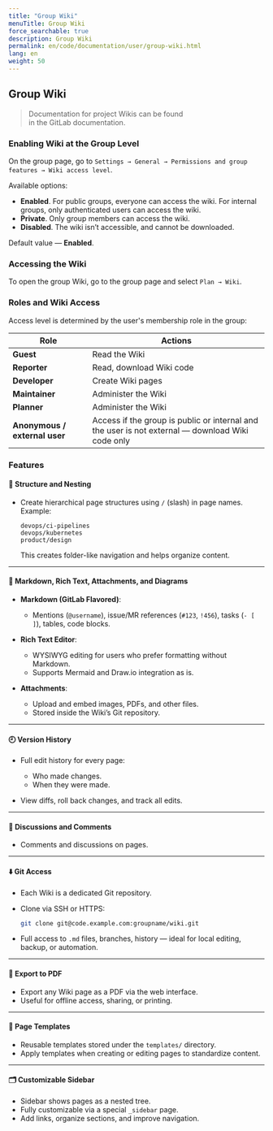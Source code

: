 ```yaml
---
title: "Group Wiki"
menuTitle: Group Wiki
force_searchable: true
description: Group Wiki
permalink: en/code/documentation/user/group-wiki.html
lang: en
weight: 50
---
```


## Group Wiki

> Documentation for project Wikis can be found  
> in the GitLab documentation.

### Enabling Wiki at the Group Level

On the group page, go to `Settings → General → Permissions and group features → Wiki access level`.

Available options:
- **Enabled**. For public groups, everyone can access the wiki. For internal groups, only authenticated users can access the wiki.
- **Private**. Only group members can access the wiki.
- **Disabled**. The wiki isn’t accessible, and cannot be downloaded.

Default value — **Enabled**.

### Accessing the Wiki

To open the group Wiki, go to the group page and select `Plan → Wiki`.

### Roles and Wiki Access

Access level is determined by the user's membership role in the group:

| Role                             | Actions                                                                                                     |
|----------------------------------|------------------------------------------------------------------------------------------------------------|
| **Guest**                        | Read the Wiki                                                                                              |
| **Reporter**                     | Read, download Wiki code                                                                                   |
| **Developer**                    | Create Wiki pages                                                                                          |
| **Maintainer**                   | Administer the Wiki                                                                                        |
| **Planner**                      | Administer the Wiki                                                                                        |
| **Anonymous / external user**    | Access if the group is public or internal and the user is not external — download Wiki code only           |

### Features

#### 📁 Structure and Nesting

- Create hierarchical page structures using `/` (slash) in page names.  
  Example:

  ```text
  devops/ci-pipelines
  devops/kubernetes
  product/design
  ```

  This creates folder-like navigation and helps organize content.

---

#### 📝 Markdown, Rich Text, Attachments, and Diagrams

- **Markdown (GitLab Flavored)**:
  - Mentions (`@username`), issue/MR references (`#123`, `!456`), tasks (`- [ ]`), tables, code blocks.
  
- **Rich Text Editor**:
  - WYSIWYG editing for users who prefer formatting without Markdown.
  - Supports Mermaid and Draw.io integration as is.

- **Attachments**:
  - Upload and embed images, PDFs, and other files.
  - Stored inside the Wiki’s Git repository.

---

#### 🕘 Version History

- Full edit history for every page:
  - Who made changes.
  - When they were made.
  
- View diffs, roll back changes, and track all edits.

---

#### 💬 Discussions and Comments

- Comments and discussions on pages.

---

#### ⬇️ Git Access

- Each Wiki is a dedicated Git repository.
- Clone via SSH or HTTPS:

  ```bash
  git clone git@code.example.com:groupname/wiki.git
  ```

- Full access to `.md` files, branches, history — ideal for local editing, backup, or automation.

---

#### 📄 Export to PDF

- Export any Wiki page as a PDF via the web interface.
- Useful for offline access, sharing, or printing.

---

#### 🧩 Page Templates

- Reusable templates stored under the `templates/` directory.
- Apply templates when creating or editing pages to standardize content.

---

#### 🗂 Customizable Sidebar

- Sidebar shows pages as a nested tree.
- Fully customizable via a special `_sidebar` page.
- Add links, organize sections, and improve navigation.
